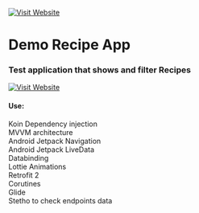 [![Visit Website](http://www.grdj.com.ar/img/logo_mini.jpg)](http://www.grdj.com.ar)

# Demo Recipe App

### Test application that shows and filter Recipes
[![Visit Website](http://www.grdj.com.ar/img/QCHTestFull2.jpg)](http://www.grdj.com.ar)<br>
#### Use:<br>
Koin Dependency injection<br>
MVVM architecture<br>
Android Jetpack Navigation<br>
Android Jetpack LiveData<br>
Databinding<br>
Lottie Animations<br>
Retrofit 2<br>
Corutines<br>
Glide<br>
Stetho to check endpoints data
